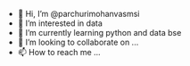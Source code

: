 - 👋 Hi, I’m @parchurimohanvasmsi
- 👀 I’m interested in  data  
- 🌱 I’m currently learning  python and data bse
- 💞️ I’m looking to collaborate on ...
- 📫 How to reach me ...

<!---
parchurimohanvasmsi/parchurimohanvasmsi is a ✨ special ✨ repository because its `README.md` (this file) appears on your GitHub profile.
You can click the Preview link to take a look at your changes.
--->
